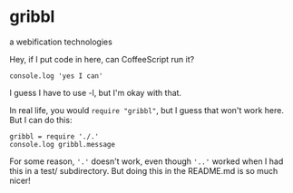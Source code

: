 # gribbl
a webification technologies

Hey, if I put code in here, can CoffeeScript run it?

    console.log 'yes I can'

I guess I have to use -l, but I'm okay with that.

In real life, you would `require "gribbl"`, but I guess that won't work
here.  But I can do this:

    gribbl = require './.'
    console.log gribbl.message

For some reason, `'.'` doesn't work, even though `'..'` worked when
I had this in a test/ subdirectory.  But doing this in the README.md
is so much nicer!

